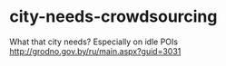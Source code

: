 # city-needs-crowdsourcing
What that city needs? Especially on idle POIs http://grodno.gov.by/ru/main.aspx?guid=3031
